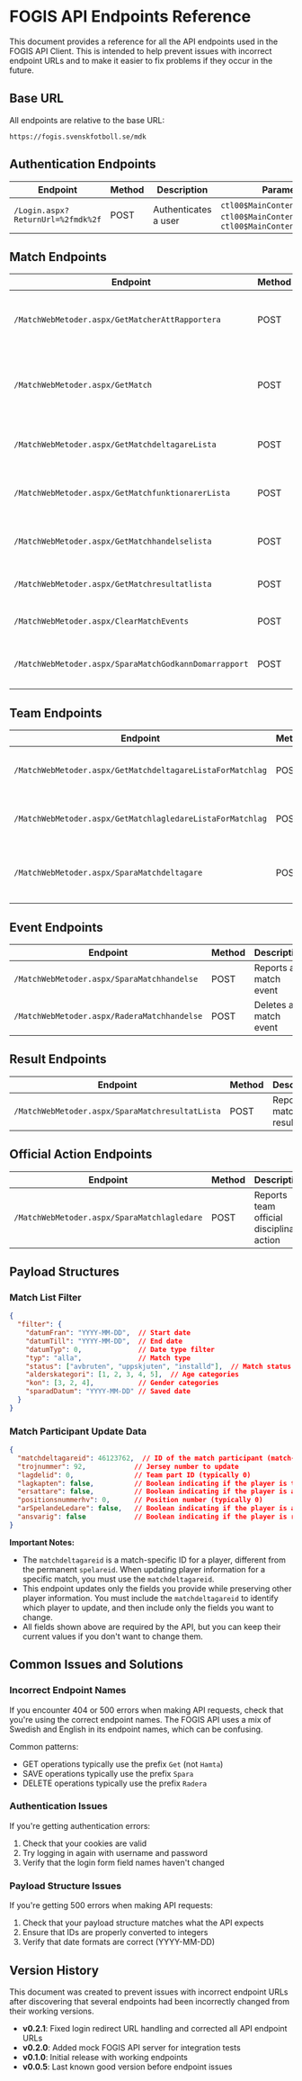# FOGIS API Endpoints Reference

This document provides a reference for all the API endpoints used in the FOGIS API Client. This is intended to help prevent issues with incorrect endpoint URLs and to make it easier to fix problems if they occur in the future.

## Base URL

All endpoints are relative to the base URL:

```
https://fogis.svenskfotboll.se/mdk
```

## Authentication Endpoints

| Endpoint | Method | Description | Parameters |
|----------|--------|-------------|------------|
| `/Login.aspx?ReturnUrl=%2fmdk%2f` | POST | Authenticates a user | `ctl00$MainContent$UserName`, `ctl00$MainContent$Password`, `ctl00$MainContent$LoginButton` |

## Match Endpoints

| Endpoint | Method | Description | Parameters |
|----------|--------|-------------|------------|
| `/MatchWebMetoder.aspx/GetMatcherAttRapportera` | POST | Fetches the list of matches | `filter`: Object with date range and other filters |
| `/MatchWebMetoder.aspx/GetMatch` | POST | Fetches detailed information for a specific match | `matchid`: Integer |
| `/MatchWebMetoder.aspx/GetMatchdeltagareLista` | POST | Fetches the list of players for a match | `matchid`: Integer |
| `/MatchWebMetoder.aspx/GetMatchfunktionarerLista` | POST | Fetches the list of officials for a match | `matchid`: Integer |
| `/MatchWebMetoder.aspx/GetMatchhandelselista` | POST | Fetches the list of events for a match | `matchid`: Integer |
| `/MatchWebMetoder.aspx/GetMatchresultatlista` | POST | Fetches the match result | `matchid`: Integer |
| `/MatchWebMetoder.aspx/ClearMatchEvents` | POST | Clears all events for a match | `matchid`: Integer |
| `/MatchWebMetoder.aspx/SparaMatchGodkannDomarrapport` | POST | Marks a match report as finished | `matchid`: Integer |

## Team Endpoints

| Endpoint | Method | Description | Parameters |
|----------|--------|-------------|------------|
| `/MatchWebMetoder.aspx/GetMatchdeltagareListaForMatchlag` | POST | Fetches the list of players for a team | `matchlagid`: Integer |
| `/MatchWebMetoder.aspx/GetMatchlagledareListaForMatchlag` | POST | Fetches the list of officials for a team | `matchlagid`: Integer |
| `/MatchWebMetoder.aspx/SparaMatchdeltagare` | POST | Updates specific fields for a match participant | Participant data object with fields to update |

## Event Endpoints

| Endpoint | Method | Description | Parameters |
|----------|--------|-------------|------------|
| `/MatchWebMetoder.aspx/SparaMatchhandelse` | POST | Reports a match event | Event data object |
| `/MatchWebMetoder.aspx/RaderaMatchhandelse` | POST | Deletes a match event | `matchhandelseid`: Integer |

## Result Endpoints

| Endpoint | Method | Description | Parameters |
|----------|--------|-------------|------------|
| `/MatchWebMetoder.aspx/SparaMatchresultatLista` | POST | Reports match results | Result data object |

## Official Action Endpoints

| Endpoint | Method | Description | Parameters |
|----------|--------|-------------|------------|
| `/MatchWebMetoder.aspx/SparaMatchlagledare` | POST | Reports team official disciplinary action | Action data object |

## Payload Structures

### Match List Filter

```json
{
  "filter": {
    "datumFran": "YYYY-MM-DD",  // Start date
    "datumTill": "YYYY-MM-DD",  // End date
    "datumTyp": 0,              // Date type filter
    "typ": "alla",              // Match type
    "status": ["avbruten", "uppskjuten", "installd"],  // Match status
    "alderskategori": [1, 2, 3, 4, 5],  // Age categories
    "kon": [3, 2, 4],           // Gender categories
    "sparadDatum": "YYYY-MM-DD" // Saved date
  }
}
```

### Match Participant Update Data

```json
{
  "matchdeltagareid": 46123762,  // ID of the match participant (match-specific, NOT the permanent spelareid)
  "trojnummer": 92,            // Jersey number to update
  "lagdelid": 0,               // Team part ID (typically 0)
  "lagkapten": false,          // Boolean indicating if the player is team captain
  "ersattare": false,          // Boolean indicating if the player is a substitute
  "positionsnummerhv": 0,      // Position number (typically 0)
  "arSpelandeLedare": false,   // Boolean indicating if the player is a playing leader
  "ansvarig": false            // Boolean indicating if the player is responsible
}
```

**Important Notes:**
- The `matchdeltagareid` is a match-specific ID for a player, different from the permanent `spelareid`. When updating player information for a specific match, you must use the `matchdeltagareid`.
- This endpoint updates only the fields you provide while preserving other player information. You must include the `matchdeltagareid` to identify which player to update, and then include only the fields you want to change.
- All fields shown above are required by the API, but you can keep their current values if you don't want to change them.

## Common Issues and Solutions

### Incorrect Endpoint Names

If you encounter 404 or 500 errors when making API requests, check that you're using the correct endpoint names. The FOGIS API uses a mix of Swedish and English in its endpoint names, which can be confusing.

Common patterns:
- GET operations typically use the prefix `Get` (not `Hamta`)
- SAVE operations typically use the prefix `Spara`
- DELETE operations typically use the prefix `Radera`

### Authentication Issues

If you're getting authentication errors:
1. Check that your cookies are valid
2. Try logging in again with username and password
3. Verify that the login form field names haven't changed

### Payload Structure Issues

If you're getting 500 errors when making API requests:
1. Check that your payload structure matches what the API expects
2. Ensure that IDs are properly converted to integers
3. Verify that date formats are correct (YYYY-MM-DD)

## Version History

This document was created to prevent issues with incorrect endpoint URLs after discovering that several endpoints had been incorrectly changed from their working versions.

- **v0.2.1**: Fixed login redirect URL handling and corrected all API endpoint URLs
- **v0.2.0**: Added mock FOGIS API server for integration tests
- **v0.1.0**: Initial release with working endpoints
- **v0.0.5**: Last known good version before endpoint issues
